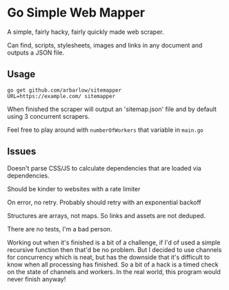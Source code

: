 # Go Simple Web Mapper

A simple, fairly hacky, fairly quickly made web scraper.

Can find, scripts, stylesheets, images and links in any document and outputs a JSON file.

## Usage
```
go get github.com/arbarlow/sitemapper
URL=https://example.com/ sitemapper
```

When finished the scraper will output an 'sitemap.json' file and by default using 3 concurrent scrapers.

Feel free to play around with `numberOfWorkers` that variable in `main.go`

## Issues
Doesn't parse CSS/JS to calculate dependencies that are loaded via dependencies.

Should be kinder to websites with a rate limiter

On error, no retry. Probably should retry with an exponential backoff

Structures are arrays, not maps. So links and assets are not deduped.

There are no tests, I'm a bad person.

Working out when it's finished is a bit of a challenge, if I'd of used a simple recursive function then that'd be no problem. But I decided to use channels for concurrency which is neat, but has the downside that it's difficult to know when all processing has finished. So a bit of a hack is a timed check on the state of channels and workers. In the real world, this program would never finish anyway!
